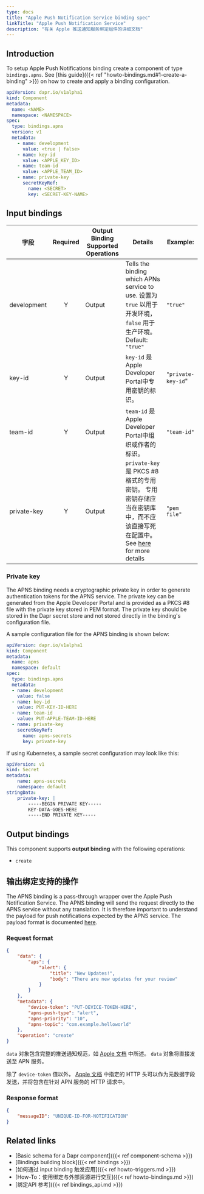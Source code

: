 ```yaml
---
type: docs
title: "Apple Push Notification Service binding spec"
linkTitle: "Apple Push Notification Service"
description: "有关 Apple 推送通知服务绑定组件的详细文档"
---
```


## Introduction

To setup Apple Push Notifications binding create a component of type `bindings.apns`. See [this guide]({{< ref "howto-bindings.md#1-create-a-binding" >}}) on how to create and apply a binding configuration.

```yaml
apiVersion: dapr.io/v1alpha1
kind: Component
metadata:
  name: <NAME>
  namespace: <NAMESPACE>
spec:
  type: bindings.apns
  version: v1
  metadata:
    - name: development
      value: <true | false>
    - name: key-id
      value: <APPLE_KEY_ID>
    - name: team-id
      value: <APPLE_TEAM_ID>
    - name: private-key
      secretKeyRef:
        name: <SECRET>
        key: <SECRET-KEY-NAME>
```
## Input bindings

| 字段          | Required | Output Binding Supported Operations | Details                                                                                               | Example:           |
| ----------- |:--------:| ----------------------------------- | ----------------------------------------------------------------------------------------------------- | ------------------ |
| development |    Y     | Output                              | Tells the binding which APNs service to use. 设置为 `true` 以用于开发环境， `false` 用于生产环境。 Default: `"true"`    | `"true"`           |
| key-id      |    Y     | Output                              | `key-id` 是 Apple Developer Portal中专用密钥的标识。                                                            | `"private-key-id`" |
| team-id     |    Y     | Output                              | `team-id` 是 Apple Developer Portal中组织或作者的标识。                                                          | `"team-id"`        |
| private-key |    Y     | Output                              | `private-key` 是 PKCS #8格式的专用密钥。 专用密钥存储应当在密钥库中，而不应该直接写死在配置中。 See [here](#private-key) for more details | `"pem file"`       |

### Private key
The APNS binding needs a cryptographic private key in order to generate authentication tokens for the APNS service. The private key can be generated from the Apple Developer Portal and is provided as a PKCS #8 file with the private key stored in PEM format. The private key should be stored in the Dapr secret store and not stored directly in the binding's configuration file.

A sample configuration file for the APNS binding is shown below:
```yaml
apiVersion: dapr.io/v1alpha1
kind: Component
metadata:
  name: apns
  namespace: default
spec:
  type: bindings.apns
  metadata:
  - name: development
    value: false
  - name: key-id
    value: PUT-KEY-ID-HERE
  - name: team-id
    value: PUT-APPLE-TEAM-ID-HERE
  - name: private-key
    secretKeyRef:
      name: apns-secrets
      key: private-key
```
If using Kubernetes, a sample secret configuration may look like this:
```yaml
apiVersion: v1
kind: Secret
metadata:
    name: apns-secrets
    namespace: default
stringData:
    private-key: |
        -----BEGIN PRIVATE KEY-----
        KEY-DATA-GOES-HERE
        -----END PRIVATE KEY-----
```

## Output bindings

This component supports **output binding** with the following operations:

- `create`

## 输出绑定支持的操作

The APNS binding is a pass-through wrapper over the Apple Push Notification Service. The APNS binding will send the request directly to the APNS service without any translation. It is therefore important to understand the payload for push notifications expected by the APNS service. The payload format is documented [here](https://developer.apple.com/documentation/usernotifications/setting_up_a_remote_notification_server/generating_a_remote_notification).

### Request format

```json
{
    "data": {
        "aps": {
            "alert": {
                "title": "New Updates!",
                "body": "There are new updates for your review"
            }
        }
    },
    "metadata": {
        "device-token": "PUT-DEVICE-TOKEN-HERE",
        "apns-push-type": "alert",
        "apns-priority": "10",
        "apns-topic": "com.example.helloworld"
    },
    "operation": "create"
}
```

`data` 对象包含完整的推送通知规范，如 [Apple 文档](https://developer.apple.com/documentation/usernotifications/setting_up_a_remote_notification_server/generating_a_remote_notification) 中所述。 `data` 对象将直接发送至 APN 服务。

除了 `device-token` 值以外， [Apple 文档](https://developer.apple.com/documentation/usernotifications/setting_up_a_remote_notification_server/sending_notification_requests_to_apns) 中指定的 HTTP 头可以作为元数据字段发送，并将包含在针对 APN 服务的 HTTP 请求中。

### Response format

```json
{
    "messageID": "UNIQUE-ID-FOR-NOTIFICATION"
}
```

## Related links

- [Basic schema for a Dapr component]({{< ref component-schema >}})
- [Bindings building block]({{< ref bindings >}})
- [如何通过 input binding 触发应用]({{< ref howto-triggers.md >}})
- [How-To：使用绑定与外部资源进行交互]({{< ref howto-bindings.md >}})
- [绑定API 参考]({{< ref bindings_api.md >}})
